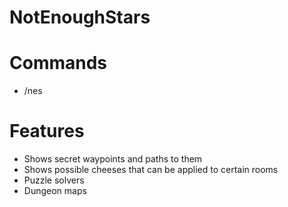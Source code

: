 # NotEnoughStars
# Commands
* /nes
# Features
* Shows secret waypoints and paths to them
* Shows possible cheeses that can be applied to certain rooms
* Puzzle solvers
* Dungeon maps
